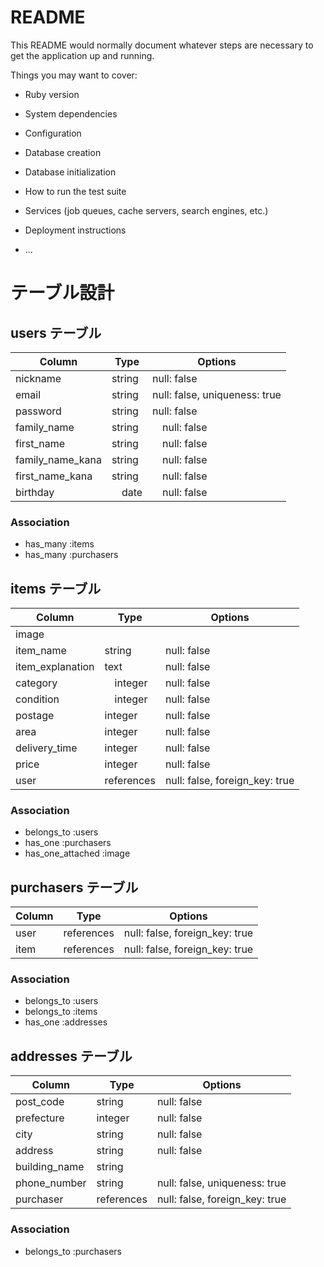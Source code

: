 # README

This README would normally document whatever steps are necessary to get the
application up and running.

Things you may want to cover:

* Ruby version

* System dependencies

* Configuration

* Database creation

* Database initialization

* How to run the test suite

* Services (job queues, cache servers, search engines, etc.)

* Deployment instructions

* ...
# テーブル設計

## users テーブル

| Column   | Type   | Options     |
| -------- | ------ | ----------- |
| nickname | string | null: false |
| email    | string | null: false, uniqueness: true|
| password | string | null: false |
| family_name | string |　null: false |
| first_name | string |　null: false |
| family_name_kana | string |　null: false |
| first_name_kana | string |　null: false |
| birthday |　date |　null: false |

### Association
- has_many :items
- has_many :purchasers
 
## items テーブル

| Column | Type   | Options     |
| ------ | ------ | ----------- |
| image  |
| item_name   | string | null: false |
| item_explanation | text | null: false |
| category |　integer | null: false |
| condition |　integer | null: false |
| postage | integer | null: false |
| area | integer | null: false |
| delivery_time | integer | null: false |
| price | integer | null: false |
| user | references | null: false, foreign_key: true |

### Association
- belongs_to :users
- has_one :purchasers
- has_one_attached :image

## purchasers テーブル

| Column | Type       | Options                        |
| ------ | ---------- | ------------------------------ |
| user   | references | null: false, foreign_key: true |
| item   | references | null: false, foreign_key: true |

### Association
- belongs_to :users
- belongs_to :items
- has_one :addresses

## addresses テーブル

| Column  | Type       | Options                        |
| ------- | ---------- | ------------------------------ |
| post_code | string | null: false |
| prefecture | integer | null: false |
| city | string | null: false |
| address | string | null: false |
| building_name | string | ||
| phone_number | string | null: false, uniqueness: true |
| purchaser | references | null: false, foreign_key: true |

### Association
- belongs_to :purchasers
